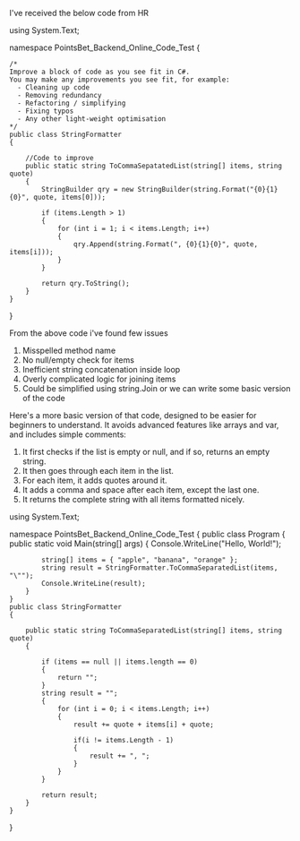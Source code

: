 I've received the below code from HR 

using System.Text;

namespace PointsBet_Backend_Online_Code_Test
{

    /*
    Improve a block of code as you see fit in C#.
    You may make any improvements you see fit, for example:
      - Cleaning up code
      - Removing redundancy
      - Refactoring / simplifying
      - Fixing typos
      - Any other light-weight optimisation
    */
    public class StringFormatter
    {

        //Code to improve
        public static string ToCommaSepatatedList(string[] items, string quote)
        {
            StringBuilder qry = new StringBuilder(string.Format("{0}{1}{0}", quote, items[0]));

            if (items.Length > 1)
            {
                for (int i = 1; i < items.Length; i++)
                {
                    qry.Append(string.Format(", {0}{1}{0}", quote, items[i]));
                }
            }

            return qry.ToString();
        }
    }
}

From the above code i've found few issues 
1. Misspelled method name
2. No null/empty check for items
3. Inefficient string concatenation inside loop
4. Overly complicated logic for joining items
5. Could be simplified using string.Join or we can write some basic version of the code

Here's a more basic version of that code, designed to be easier for beginners to understand. It avoids advanced features like arrays and var, and includes simple comments:

1. It first checks if the list is empty or null, and if so, returns an empty string.
2. It then goes through each item in the list.
3. For each item, it adds quotes around it.
4. It adds a comma and space after each item, except the last one.
5. It returns the complete string with all items formatted nicely.


using System.Text;

namespace PointsBet_Backend_Online_Code_Test
{
    public class Program
    {
        public static void Main(string[] args)
        {
            Console.WriteLine("Hello, World!");

            string[] items = { "apple", "banana", "orange" };
            string result = StringFormatter.ToCommaSeparatedList(items, "\"");
            Console.WriteLine(result);
        }
    }
    public class StringFormatter
    {

        public static string ToCommaSeparatedList(string[] items, string quote)
        {

            if (items == null || items.length == 0)
            {
                return "";
            }
            string result = "";
            {
                for (int i = 0; i < items.Length; i++)
                {
                    result += quote + items[i] + quote;

                    if(i != items.Length - 1)
                    {
                        result += ", ";
                    }
                }
            }

            return result;
        }
    }
}

